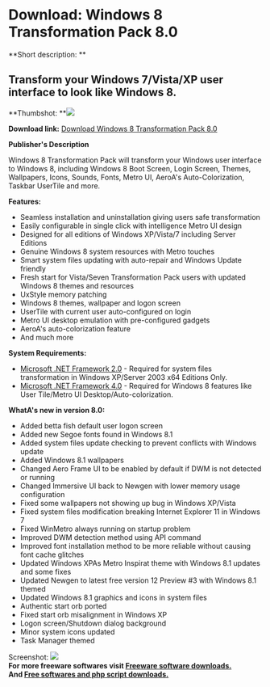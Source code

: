 # Download: Windows 8 Transformation Pack 8.0

**Short description: **

## Transform your Windows 7/Vista/XP user interface to look like Windows 8.

  
**Thumbshot: **![](http://www.freewarefiles.com/screenshot/win8trxpck4_md.jpg)   
  
**Download link:** [Download Windows 8 Transformation Pack 8.0](http://freesoftwares.boysofts.com/Windows-8-Transformation-Pack_program_76372.html)  
  

**Publisher's Description**  
  

Windows 8 Transformation Pack will transform your Windows user interface to
Windows 8, including Windows 8 Boot Screen, Login Screen, Themes, Wallpapers,
Icons, Sounds, Fonts, Metro UI, AeroA's Auto-Colorization, Taskbar UserTile
and more.

**Features:**

  * Seamless installation and uninstallation giving users safe transformation 
  * Easily configurable in single click with intelligence Metro UI design 
  * Designed for all editions of Windows XP/Vista/7 including Server Editions 
  * Genuine Windows 8 system resources with Metro touches 
  * Smart system files updating with auto-repair and Windows Update friendly 
  * Fresh start for Vista/Seven Transformation Pack users with updated Windows 8 themes and resources 
  * UxStyle memory patching 
  * Windows 8 themes, wallpaper and logon screen 
  * UserTile with current user auto-configured on login 
  * Metro UI desktop emulation with pre-configured gadgets 
  * AeroA's auto-colorization feature 
  * And much more 

**System Requirements:**

  * [Microsoft .NET Framework 2.0](http://www.freewarefiles.com/Microsoft-NET-Framework-20-x86-Final_program_16026.html) \- Required for system files transformation in Windows XP/Server 2003 x64 Editions Only. 
  * [Microsoft .NET Framework 4.0](http://www.freewarefiles.com/Microsoft-NET-Framework-4_program_55008.html) \- Required for Windows 8 features like User Tile/Metro UI Desktop/Auto-colorization. 

**WhatA's new in version 8.0:**

  * Added betta fish default user logon screen 
  * Added new Segoe fonts found in Windows 8.1 
  * Added system files update checking to prevent conflicts with Windows update 
  * Added Windows 8.1 wallpapers 
  * Changed Aero Frame UI to be enabled by default if DWM is not detected or running 
  * Changed Immersive UI back to Newgen with lower memory usage configuration 
  * Fixed some wallpapers not showing up bug in Windows XP/Vista 
  * Fixed system files modification breaking Internet Explorer 11 in Windows 7 
  * Fixed WinMetro always running on startup problem 
  * Improved DWM detection method using API command 
  * Improved font installation method to be more reliable without causing font cache glitches 
  * Updated Windows XPAs Metro Inspirat theme with Windows 8.1 updates and some fixes 
  * Updated Newgen to latest free version 12 Preview #3 with Windows 8.1 themed 
  * Updated Windows 8.1 graphics and icons in system files 
  * Authentic start orb ported 
  * Fixed start orb misalignment in Windows XP 
  * Logon screen/Shutdown dialog background 
  * Minor system icons updated 
  * Task Manager themed 

  
  
Screenshot: ![](http://www.freewarefiles.com/screenshot/win8trxpck4.jpg)  
**For more freeware softwares visit [Freeware software downloads.](http://freesoftwares.boysofts.com/)**   
**And [Free softwares and php script downloads.](http://www.boysofts.com/)**

